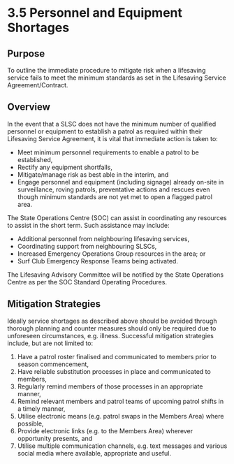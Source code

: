 # 3.5 Personnel and Equipment Shortages

## Purpose

To outline the immediate procedure to mitigate risk when a lifesaving service fails to meet the minimum standards as set in the Lifesaving Service Agreement/Contract.

## Overview

In the event that a SLSC does not have the minimum number of qualified personnel or equipment to establish a patrol as required within their Lifesaving Service Agreement, it is vital that immediate action is taken to:

- Meet minimum personnel requirements to enable a patrol to be established,
- Rectify any equipment shortfalls,
- Mitigate/manage risk as best able in the interim, and
- Engage personnel and equipment (including signage) already on-site in surveillance, roving patrols, preventative actions and rescues even though minimum standards are not yet met to open a flagged patrol area.

The State Operations Centre (SOC) can assist in coordinating any resources to assist in the short term. Such assistance may include:

- Additional personnel from neighbouring lifesaving services,
- Coordinating support from neighbouring SLSCs,
- Increased Emergency Operations Group resources in the area; or
- Surf Club Emergency Response Teams being activated.

The Lifesaving Advisory Committee will be notified by the State Operations Centre as per the SOC Standard Operating Procedures.

## Mitigation Strategies

Ideally service shortages as described above should be avoided through thorough planning and counter measures should only be required due to unforeseen circumstances, e.g. illness. Successful mitigation strategies include, but are not limited to:

1. Have a patrol roster finalised and communicated to members prior to season commencement,
2. Have reliable substitution processes in place and communicated to members,
3. Regularly remind members of those processes in an appropriate manner,
4. Remind relevant members and patrol teams of upcoming patrol shifts in a timely manner,
5. Utilise electronic means (e.g. patrol swaps in the Members Area) where possible,
6. Provide electronic links (e.g. to the Members Area) wherever opportunity presents, and
7. Utilise multiple communication channels, e.g. text messages and various social media where available, appropriate and useful.
